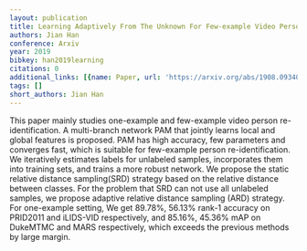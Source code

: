 ```yaml
---
layout: publication
title: Learning Adaptively From The Unknown For Few-example Video Person Re-id
authors: Jian Han
conference: Arxiv
year: 2019
bibkey: han2019learning
citations: 0
additional_links: [{name: Paper, url: 'https://arxiv.org/abs/1908.09340'}]
tags: []
short_authors: Jian Han
---
```

This paper mainly studies one-example and few-example video person
re-identification. A multi-branch network PAM that jointly learns local and
global features is proposed. PAM has high accuracy, few parameters and
converges fast, which is suitable for few-example person re-identification. We
iteratively estimates labels for unlabeled samples, incorporates them into
training sets, and trains a more robust network. We propose the static relative
distance sampling(SRD) strategy based on the relative distance between classes.
For the problem that SRD can not use all unlabeled samples, we propose adaptive
relative distance sampling (ARD) strategy. For one-example setting, We get
89.78%, 56.13% rank-1 accuracy on PRID2011 and iLIDS-VID respectively, and
85.16%, 45.36% mAP on DukeMTMC and MARS respectively, which exceeds the
previous methods by large margin.